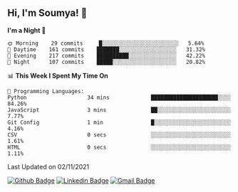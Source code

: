 ## Hi, I'm Soumya! 👋

<!--START_SECTION:waka-->
**I'm a Night 🦉** 

```text
🌞 Morning    29 commits     █░░░░░░░░░░░░░░░░░░░░░░░░   5.64% 
🌆 Daytime    161 commits    ███████░░░░░░░░░░░░░░░░░░   31.32% 
🌃 Evening    217 commits    ██████████░░░░░░░░░░░░░░░   42.22% 
🌙 Night      107 commits    █████░░░░░░░░░░░░░░░░░░░░   20.82%

```


📊 **This Week I Spent My Time On** 

```text
💬 Programming Languages: 
Python                   34 mins             █████████████████████░░░░   84.26% 
JavaScript               3 mins              ██░░░░░░░░░░░░░░░░░░░░░░░   7.77% 
Git Config               1 min               █░░░░░░░░░░░░░░░░░░░░░░░░   4.16% 
CSV                      0 secs              ░░░░░░░░░░░░░░░░░░░░░░░░░   1.61% 
HTML                     0 secs              ░░░░░░░░░░░░░░░░░░░░░░░░░   1.11%

```


 Last Updated on 02/11/2021
<!--END_SECTION:waka-->

[![Github Badge](https://img.shields.io/badge/-rubyruins-grey?style=for-the-badge&logo=github&logoColor=white&link=https://github.com/rubyruins/)](https://www.github.com/rubyruins/) 
[![Linkedin Badge](https://img.shields.io/badge/-Soumya%20Parekh-0072b1?style=for-the-badge&logo=Linkedin&logoColor=white&link=https://www.linkedin.com/in/Soumya-Parekh/)](https://www.linkedin.com/in/Soumya-Parekh/) 
[![Gmail Badge](https://img.shields.io/badge/-soumya.parekh@somaiya.edu-c14438?style=for-the-badge&logo=Gmail&logoColor=white&link=mailto:soumya.parekh@somaiya.edu)](mailto:soumya.parekh@somaiya.edu) 
